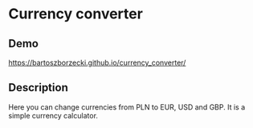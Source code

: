 # Currency converter

## Demo

https://bartoszborzecki.github.io/currency_converter/

## Description

Here you can change currencies from PLN to EUR, USD and GBP. It is a simple currency calculator.
